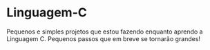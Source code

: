 # Linguagem-C
Pequenos e simples projetos que estou fazendo enquanto aprendo a Linguagem C. Pequenos passos que em breve se tornarão grandes! 
